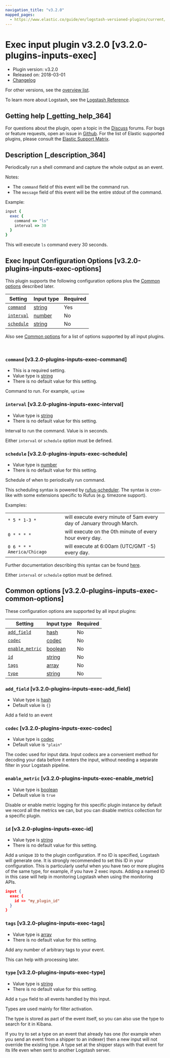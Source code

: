 ```yaml
---
navigation_title: "v3.2.0"
mapped_pages:
  - https://www.elastic.co/guide/en/logstash-versioned-plugins/current/v3.2.0-plugins-inputs-exec.html
---
```


# Exec input plugin v3.2.0 [v3.2.0-plugins-inputs-exec]


* Plugin version: v3.2.0
* Released on: 2018-03-01
* [Changelog](https://github.com/logstash-plugins/logstash-input-exec/blob/v3.2.0/CHANGELOG.md)

For other versions, see the [overview list](input-exec-index.md).

To learn more about Logstash, see the [Logstash Reference](logstash://reference/index.md).

## Getting help [_getting_help_364]

For questions about the plugin, open a topic in the [Discuss](http://discuss.elastic.co) forums. For bugs or feature requests, open an issue in [Github](https://github.com/logstash-plugins/logstash-input-exec). For the list of Elastic supported plugins, please consult the [Elastic Support Matrix](https://www.elastic.co/support/matrix#matrix_logstash_plugins).


## Description [_description_364]

Periodically run a shell command and capture the whole output as an event.

Notes:

* The `command` field of this event will be the command run.
* The `message` field of this event will be the entire stdout of the command.

Example:

```ruby
input {
  exec {
    command => "ls"
    interval => 30
  }
}
```

This will execute `ls` command every 30 seconds.


## Exec Input Configuration Options [v3.2.0-plugins-inputs-exec-options]

This plugin supports the following configuration options plus the [Common options](v3-2-0-plugins-inputs-exec.md#v3.2.0-plugins-inputs-exec-common-options) described later.

| Setting | Input type | Required |
| --- | --- | --- |
| [`command`](v3-2-0-plugins-inputs-exec.md#v3.2.0-plugins-inputs-exec-command) | [string](logstash://reference/configuration-file-structure.md#string) | Yes |
| [`interval`](v3-2-0-plugins-inputs-exec.md#v3.2.0-plugins-inputs-exec-interval) | [number](logstash://reference/configuration-file-structure.md#number) | No |
| [`schedule`](v3-2-0-plugins-inputs-exec.md#v3.2.0-plugins-inputs-exec-schedule) | [string](logstash://reference/configuration-file-structure.md#string) | No |

Also see [Common options](v3-2-0-plugins-inputs-exec.md#v3.2.0-plugins-inputs-exec-common-options) for a list of options supported by all input plugins.

 

### `command` [v3.2.0-plugins-inputs-exec-command]

* This is a required setting.
* Value type is [string](logstash://reference/configuration-file-structure.md#string)
* There is no default value for this setting.

Command to run. For example, `uptime`


### `interval` [v3.2.0-plugins-inputs-exec-interval]

* Value type is [string](logstash://reference/configuration-file-structure.md#string)
* There is no default value for this setting.

Interval to run the command. Value is in seconds.

Either `interval` or `schedule` option must be defined.


### `schedule` [v3.2.0-plugins-inputs-exec-schedule]

* Value type is [number](logstash://reference/configuration-file-structure.md#number)
* There is no default value for this setting.

Schedule of when to periodically run command.

This scheduling syntax is powered by [rufus-scheduler](https://github.com/jmettraux/rufus-scheduler). The syntax is cron-like with some extensions specific to Rufus (e.g. timezone support).

Examples:

|     |     |
| --- | --- |
| `* 5 * 1-3 *` | will execute every minute of 5am every day of January through March. |
| `0 * * * *` | will execute on the 0th minute of every hour every day. |
| `0 6 * * * America/Chicago` | will execute at 6:00am (UTC/GMT -5) every day. |

Further documentation describing this syntax can be found [here](https://github.com/jmettraux/rufus-scheduler#parsing-cronlines-and-time-strings).

Either `interval` or `schedule` option must be defined.



## Common options [v3.2.0-plugins-inputs-exec-common-options]

These configuration options are supported by all input plugins:

| Setting | Input type | Required |
| --- | --- | --- |
| [`add_field`](v3-2-0-plugins-inputs-exec.md#v3.2.0-plugins-inputs-exec-add_field) | [hash](logstash://reference/configuration-file-structure.md#hash) | No |
| [`codec`](v3-2-0-plugins-inputs-exec.md#v3.2.0-plugins-inputs-exec-codec) | [codec](logstash://reference/configuration-file-structure.md#codec) | No |
| [`enable_metric`](v3-2-0-plugins-inputs-exec.md#v3.2.0-plugins-inputs-exec-enable_metric) | [boolean](logstash://reference/configuration-file-structure.md#boolean) | No |
| [`id`](v3-2-0-plugins-inputs-exec.md#v3.2.0-plugins-inputs-exec-id) | [string](logstash://reference/configuration-file-structure.md#string) | No |
| [`tags`](v3-2-0-plugins-inputs-exec.md#v3.2.0-plugins-inputs-exec-tags) | [array](logstash://reference/configuration-file-structure.md#array) | No |
| [`type`](v3-2-0-plugins-inputs-exec.md#v3.2.0-plugins-inputs-exec-type) | [string](logstash://reference/configuration-file-structure.md#string) | No |

### `add_field` [v3.2.0-plugins-inputs-exec-add_field]

* Value type is [hash](logstash://reference/configuration-file-structure.md#hash)
* Default value is `{}`

Add a field to an event


### `codec` [v3.2.0-plugins-inputs-exec-codec]

* Value type is [codec](logstash://reference/configuration-file-structure.md#codec)
* Default value is `"plain"`

The codec used for input data. Input codecs are a convenient method for decoding your data before it enters the input, without needing a separate filter in your Logstash pipeline.


### `enable_metric` [v3.2.0-plugins-inputs-exec-enable_metric]

* Value type is [boolean](logstash://reference/configuration-file-structure.md#boolean)
* Default value is `true`

Disable or enable metric logging for this specific plugin instance by default we record all the metrics we can, but you can disable metrics collection for a specific plugin.


### `id` [v3.2.0-plugins-inputs-exec-id]

* Value type is [string](logstash://reference/configuration-file-structure.md#string)
* There is no default value for this setting.

Add a unique `ID` to the plugin configuration. If no ID is specified, Logstash will generate one. It is strongly recommended to set this ID in your configuration. This is particularly useful when you have two or more plugins of the same type, for example, if you have 2 exec inputs. Adding a named ID in this case will help in monitoring Logstash when using the monitoring APIs.

```json
input {
  exec {
    id => "my_plugin_id"
  }
}
```


### `tags` [v3.2.0-plugins-inputs-exec-tags]

* Value type is [array](logstash://reference/configuration-file-structure.md#array)
* There is no default value for this setting.

Add any number of arbitrary tags to your event.

This can help with processing later.


### `type` [v3.2.0-plugins-inputs-exec-type]

* Value type is [string](logstash://reference/configuration-file-structure.md#string)
* There is no default value for this setting.

Add a `type` field to all events handled by this input.

Types are used mainly for filter activation.

The type is stored as part of the event itself, so you can also use the type to search for it in Kibana.

If you try to set a type on an event that already has one (for example when you send an event from a shipper to an indexer) then a new input will not override the existing type. A type set at the shipper stays with that event for its life even when sent to another Logstash server.




